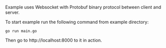 Example uses Websocket with Protobuf binary protocol between client and server.

To start example run the following command from example directory:

```
go run main.go
```

Then go to http://localhost:8000 to it in action.
